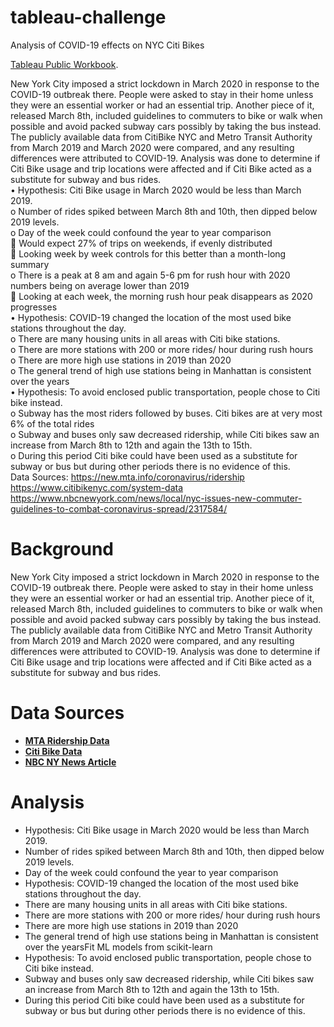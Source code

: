 # tableau-challenge
Analysis of COVID-19 effects on NYC Citi Bikes

 [Tableau Public Workbook](https://public.tableau.com/profile/hchuhtala#!/vizhome/FinalCitiBikeMarch2019vs2020Analysis1/Story?publish=yes). <br>

New York City imposed a strict lockdown in March 2020 in response to the COVID-19 outbreak there. People were asked to stay in their home unless they were an essential worker or had an essential trip. Another piece of it, released March 8th, included guidelines to commuters to bike or walk when possible and avoid packed subway cars possibly by taking the bus instead. The publicly available data from CitiBike NYC and Metro Transit Authority from March 2019 and March 2020 were compared, and any resulting differences were attributed to COVID-19. Analysis was done to determine if Citi Bike usage and trip locations were affected and if Citi Bike acted as a substitute for subway and bus rides. <br>
•	Hypothesis: Citi Bike usage in March 2020 would be less than March 2019.<br>
o	Number of rides spiked between March 8th and 10th, then dipped below 2019 levels. <br>
o	Day of the week could confound the year to year comparison <br>
	Would expect 27% of trips on weekends, if evenly distributed <br>
	Looking week by week controls for this better than a month-long summary <br>
o	There is a peak at 8 am and again 5-6 pm for rush hour with 2020 numbers being on average lower than 2019 <br>
	Looking at each week, the morning rush hour peak disappears as 2020 progresses<br>
•	Hypothesis: COVID-19 changed the location of the most used bike stations throughout the day. <br>
o	There are many housing units in all areas with Citi bike stations. <br>
o	There are more stations with 200 or more rides/ hour during rush hours <br>
o	There are more high use stations in 2019 than 2020<br>
o	The general trend of high use stations being in Manhattan is consistent over the years<br>
•	Hypothesis: To avoid enclosed public transportation, people chose to Citi bike instead. <br>
o	Subway has the most riders followed by buses. Citi bikes are at very most 6% of the total rides<br>
o	Subway and buses only saw decreased ridership, while Citi bikes saw an increase from March 8th to 12th and again the 13th to 15th.<br>
o	During this period Citi bike could have been used as a substitute for subway or bus but during other periods there is no evidence of this.<br>
Data Sources: https://new.mta.info/coronavirus/ridership  https://www.citibikenyc.com/system-data <br>
https://www.nbcnewyork.com/news/local/nyc-issues-new-commuter-guidelines-to-combat-coronavirus-spread/2317584/

# Background
<p>New York City imposed a strict lockdown in March 2020 in response to the COVID-19 outbreak there. People were asked to stay in their home unless they were an essential worker or had an essential trip. Another piece of it, released March 8th, included guidelines to commuters to bike or walk when possible and avoid packed subway cars possibly by taking the bus instead. The publicly available data from CitiBike NYC and Metro Transit Authority from March 2019 and March 2020 were compared, and any resulting differences were attributed to COVID-19. Analysis was done to determine if Citi Bike usage and trip locations were affected and if Citi Bike acted as a substitute for subway and bus rides.</p>
 
# Data Sources
* [**MTA Ridership Data**](https://new.mta.info/coronavirus/ridership )
* [**Citi Bike Data**](https://www.citibikenyc.com/system-data)
* [**NBC NY News Article**](https://www.nbcnewyork.com/news/local/nyc-issues-new-commuter-guidelines-to-combat-coronavirus-spread/2317584/)

# Analysis
* Hypothesis: Citi Bike usage in March 2020 would be less than March 2019.
 * Number of rides spiked between March 8th and 10th, then dipped below 2019 levels.
 * Day of the week could confound the year to year comparison 
* Hypothesis: COVID-19 changed the location of the most used bike stations throughout the day.
 * There are many housing units in all areas with Citi bike stations.
 * There are more stations with 200 or more rides/ hour during rush hours
 * There are more high use stations in 2019 than 2020<br>
 * The general trend of high use stations being in Manhattan is consistent over the yearsFit ML models from scikit-learn 
* Hypothesis: To avoid enclosed public transportation, people chose to Citi bike instead.
 * Subway and buses only saw decreased ridership, while Citi bikes saw an increase from March 8th to 12th and again the 13th to 15th.
 * During this period Citi bike could have been used as a substitute for subway or bus but during other periods there is no evidence of this.

